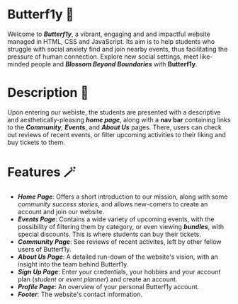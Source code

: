 # Butterf1y 🦋

Welcome to ***Butterf1y***, a vibrant, engaging and and impactful website managed in HTML, CSS and JavaScript. Its aim is to help students who struggle with social anxiety find and join nearby events, thus facilitating the pressure of human connection. Explore new social settings, meet like-minded people and ***Blossom Beyond Boundaries*** with **Butterf1y**.

# Description 📖

Upon entering our webiste, the students are presented with a descriptive and aesthetically-pleasing ***home page***, along with a **nav bar** containing links to the ***Community***, ***Events***, and ***About Us*** pages. There, users can check out reviews of recent events, or filter upcoming activities to their liking and buy tickets to them.  

# Features 🪄

- ***Home Page***: Offers a short introduction to our mission, along with some *community success stories*, and allows new-comers to create an account and join our website.
- ***Events Page***: Contains a wide variety of upcoming events, with the possibility of filtering them by category, or even viewing ***bundles***, with special discounts. This is where students can buy their tickets.
- ***Community Page***: See reviews of recent activites, left by other fellow users of Butterf1y.
- ***About Us Page***: A detailed run-down of the website's vision, with an insight into the team behind Butterf1y.
- ***Sign Up Page***: Enter your credentials, your hobbies and your account plan (*student* or *event planner*) and create an account.
- ***Profile Page***: An overview of your personal Butterf1y account.
- ***Footer***: The website's contact information.



